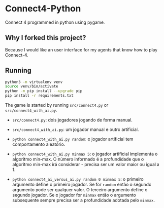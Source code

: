 # Connect4-Python

Connect 4 programmed in python using pygame.

## Why I forked this project?

Because I would like an user interface for my agents that know how to play Connect-4. 

## Running

````bash
python3 -m virtualenv venv
source venv/bin/activate
python -m pip install --upgrade pip
pip install -r requirements.txt
````

The game is started by running `src/connect4.py` or `src/connect4_with_ai.py`. 

* `src/connect4.py`: dois jogadores jogando de forma manual.
* `src/connect4_with_ai.py`: um jogador manual e outro artificial.
* `python connect4_with_ai.py random`: o jogador artificial tem comportamento aleatório.
* `python connect4_with_ai.py minmax 5`: o jogador artificial implementa o algoritmo min-max. O número informado é a profundidade que o algoritmo min-max irá considerar - precisa ser um valor maior ou igual a 1.

* `python connect4_ai_versus_ai.py random 0 minmax 5`: o primeiro argumento define o primeiro jogador. Se for `random` então o segundo argumento pode ser qualquer valor. O terceiro argumento define o segundo jogador. Se o jogador for `minmax` então o argumento subsequente sempre precisa ser a profundidade adotada pelo `minmax`. 